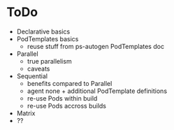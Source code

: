 # ToDo

* Declarative basics
* PodTemplates basics
  * reuse stuff from ps-autogen PodTemplates doc
* Parallel
    * true parallelism
    * caveats
* Sequential
    * benefits compared to Parallel
    * agent none + additional PodTemplate definitions
    * re-use Pods within build
    * re-use Pods accross builds
* Matrix
* ??